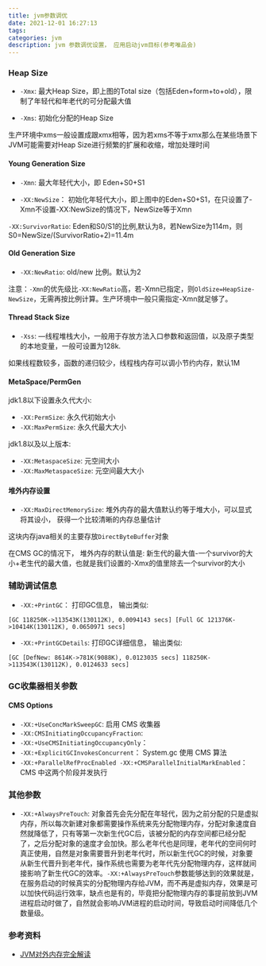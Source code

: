 ```yaml
---
title: jvm参数调优
date: 2021-12-01 16:27:13
tags:
categories: jvm
description: jvm 参数调优设置， 应用启动jvm目标(参考唯品会)
---
```


### Heap Size

- `-Xmx`: 最大Heap Size，即上图的Total size（包括Eden+form+to+old），限制了年轻代和年老代的可分配最大值

- `-Xms`: 初始化分配的Heap Size

生产环境中xms一般设置成跟xmx相等，因为若xms不等于xmx那么在某些场景下JVM可能需要对Heap Size进行频繁的扩展和收缩，增加处理时间

#### Young Generation Size

- `-Xmn`: 最大年轻代大小，即 Eden+S0+S1

- `-XX:NewSize`： 初始化年轻代大小，即上图中的Eden+S0+S1，在只设置了-Xmn不设置-XX:NewSize的情况下，NewSize等于Xmn

`-XX:SurvivorRatio`: Eden和S0/S1的比例,默认为8，若NewSize为114m，则S0=NewSize/(SurvivorRatio+2)=11.4m

#### Old Generation Size

- `-XX:NewRatio`: old/new 比例。默认为2

注意：`-Xmn`的优先级比`-XX:NewRatio`高，若-Xmn已指定，则`OldSize=HeapSize-NewSize`，无需再按比例计算。生产环境中一般只需指定-Xmn就足够了。


#### Thread Stack Size

- `-Xss`: —线程堆栈大小，一般用于存放方法入口参数和返回值，以及原子类型的本地变量，一般可设置为128k.

如果线程数较多，函数的递归较少，线程栈内存可以调小节约内存，默认1M

#### MetaSpace/PermGen

jdk1.8以下设置永久代大小:
- `-XX:PermSize`: 永久代初始大小
- `-XX:MaxPermSize`: 永久代最大大小

jdk1.8以及以上版本:
- `-XX:MetaspaceSize`: 元空间大小
- `-XX:MaxMetaspaceSize`: 元空间最大大小

#### 堆外内存设置

- `-XX:MaxDirectMemorySize`: 堆外内存的最大值默认约等于堆大小，可以显式将其设小， 获得一个比较清晰的内存总量估计

这块内存java相关的主要存放`DirectByteBuffer`对象

在CMS GC的情况下， 堆外内存的默认值是: 新生代的最大值-一个survivor的大小+老生代的最大值，也就是我们设置的-Xmx的值里除去一个survivor的大小

### 辅助调试信息

- `-XX:+PrintGC`： 打印GC信息， 输出类似:
```
[GC 118250K->113543K(130112K), 0.0094143 secs] [Full GC 121376K->10414K(130112K), 0.0650971 secs] 
```

- `-XX:+PrintGCDetails`: 打印GC详细信息， 输出类似:
```
[GC [DefNew: 8614K->781K(9088K), 0.0123035 secs] 118250K->113543K(130112K), 0.0124633 secs] 
```

### GC收集器相关参数

#### CMS Options

- `-XX:+UseConcMarkSweepGC`: 启用 CMS 收集器
- `-XX:CMSInitiatingOccupancyFraction`: 
- `-XX:+UseCMSInitiatingOccupancyOnly`：
- `-XX:+ExplicitGCInvokesConcurrent`：  System.gc 使用 CMS 算法
- `-XX:+ParallelRefProcEnabled -XX:+CMSParallelInitialMarkEnabled`： CMS 中这两个阶段并发执行

### 其他参数

- `-XX:+AlwaysPreTouch`: 对象首先会先分配在年轻代，因为之前分配的只是虚拟内存，所以每次新建对象都需要操作系统来先分配物理内存，分配对象速度自然就降低了，只有等第一次新生代GC后，该被分配的内存空间都已经分配了，之后分配对象的速度才会加快。那么老年代也是同理，老年代的空间何时真正使用，自然是对象需要晋升到老年代时，所以新生代GC的时候，对象要从新生代晋升到老年代，操作系统也需要为老年代先分配物理内存，这样就间接影响了新生代GC的效率。`-XX:+AlwaysPreTouch`参数能够达到的效果就是，在服务启动的时候真实的分配物理内存给JVM，而不再是虚拟内存，效果是可以加快代码运行效率，缺点也是有的，毕竟把分配物理内存的事提前放到JVM进程启动时做了，自然就会影响JVM进程的启动时间，导致启动时间降低几个数量级。



### 参考资料
- [JVM对外内存完全解读](http://lovestblog.cn/blog/2015/05/12/direct-buffer/)